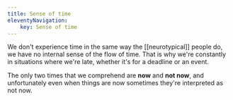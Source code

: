 ```yaml
---
title: Sense of time
eleventyNavigation:
	key: Sense of time
---
```


We don't experience time in the same way the [[neurotypical]] people do, we have no internal sense of the flow of time. That is why we're constantly in situations where we're late, whether it's for a deadline or an event.

The only two times that we comprehend are **now** and **not now**, and unfortunately even when things are now sometimes they're interpreted as not now.
